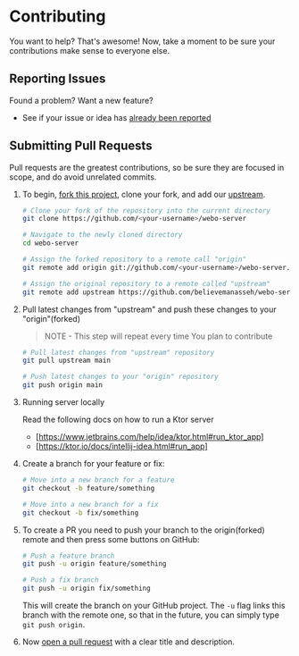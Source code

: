 # Contributing

You want to help? That's awesome! Now, take a moment to be sure your contributions make sense to everyone else.

## Reporting Issues

Found a problem? Want a new feature?

- See if your issue or idea has [already been reported]

## Submitting Pull Requests

Pull requests are the greatest contributions, so be sure they are focused in scope, and do avoid unrelated commits.

1. To begin, [fork this project], clone your fork, and add our [upstream].

    ```bash
    # Clone your fork of the repository into the current directory
    git clone https://github.com/<your-username>/webo-server

    # Navigate to the newly cloned directory
    cd webo-server

    # Assign the forked repository to a remote call "origin"
    git remote add origin git://github.com/<your-username>/webo-server.git

    # Assign the original repository to a remote called "upstream"
    git remote add upstream https://github.com/believemanasseh/webo-server
    ```

2. Pull latest changes from "upstream" and push these changes to your "origin"(forked)

   > NOTE - This step will repeat every time You plan to contribute

    ```bash
    # Pull latest changes from "upstream" repository
    git pull upstream main

    # Push latest changes to your "origin" repository
    git push origin main
    ```

3. Running server locally

   Read the following docs on how to run a Ktor server
    - [https://www.jetbrains.com/help/idea/ktor.html#run_ktor_app]
    - [https://ktor.io/docs/intellij-idea.html#run_app]


4. Create a branch for your feature or fix:

    ```bash
    # Move into a new branch for a feature
    git checkout -b feature/something

    # Move into a new branch for a fix
    git checkout -b fix/something
    ```

5. To create a PR you need to push your branch to the origin(forked) remote and then press some buttons on GitHub:

    ```bash
    # Push a feature branch
    git push -u origin feature/something
    
    # Push a fix branch
    git push -u origin fix/something
    ```

   This will create the branch on your GitHub project. The ```-u``` flag links this branch with the remote one, so that
   in the future, you can simply type ```git push origin```.

6. Now [open a pull request] with a clear title and description.

[upstream]: https://help.github.com/articles/syncing-a-fork/

[already been reported]: https://github.com/believemanasseh/webo-server/issues

[fork this project]:     https://github.com/believemanasseh/webo-server/fork

[open a pull request]:   https://help.github.com/articles/using-pull-requests/

[https://www.jetbrains.com/help/idea/ktor.html#run_ktor_app]: https://www.jetbrains.com/help/idea/ktor.html#run_ktor_app

[https://ktor.io/docs/intellij-idea.html#run_app]: https://ktor.io/docs/intellij-idea.html#run_app